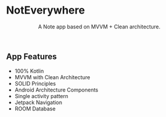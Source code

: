 # NotEverywhere
<p align="center">    
A Note app based on MVVM + Clean architecture.<br>  
</p>  
</br>  

## App Features
* 100% Kotlin
* MVVM with Clean Architecture
* SOLID Principles
* Android Architecture Components
* Single activity pattern
* Jetpack Navigation
* ROOM Database
